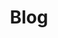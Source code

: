 ---
title: "Blog"
layout: collection
permalink: /blogs/
collection: posts
entries_layout: grid
paginate: true
---